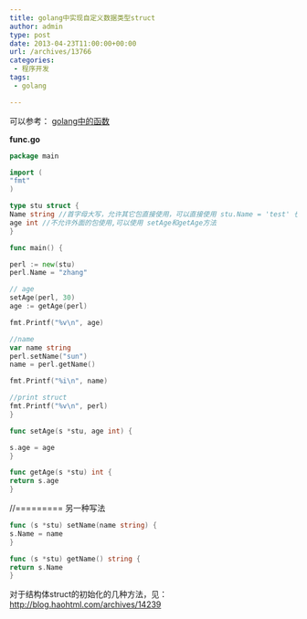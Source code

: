 ```yaml
---
title: golang中实现自定义数据类型struct
author: admin
type: post
date: 2013-04-23T11:00:00+00:00
url: /archives/13766
categories:
 - 程序开发
tags:
 - golang

---
```


可以参考： [golang中的函数](http://blog.haohtml.com/archives/13556)

**func.go**

```go
package main

import (
"fmt"
)

type stu struct {
Name string //首字母大写，允许其它包直接使用，可以直接使用 stu.Name = 'test' 也可以使用 setName和getName
age int //不允许外面的包使用,可以使用 setAge和getAge方法
}

func main() {

perl := new(stu)
perl.Name = "zhang"

// age
setAge(perl, 30)
age := getAge(perl)

fmt.Printf("%v\n", age)

//name
var name string
perl.setName("sun")
name = perl.getName()

fmt.Printf("%i\n", name)

//print struct
fmt.Printf("%v\n", perl)
}

func setAge(s *stu, age int) {

s.age = age
}

func getAge(s *stu) int {
return s.age
}

```

//========= 另一种写法

```go
func (s *stu) setName(name string) {
s.Name = name
}

func (s *stu) getName() string {
return s.Name
}

```

对于结构体struct的初始化的几种方法，见：http://blog.haohtml.com/archives/14239
